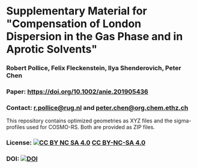 # Supplementary Material for "Compensation of London Dispersion in the Gas Phase and in Aprotic Solvents"
### Robert Pollice, Felix Fleckenstein, Ilya Shenderovich, Peter Chen
### Paper: https://doi.org/10.1002/anie.201905436
### Contact: r.pollice@rug.nl and peter.chen@org.chem.ethz.ch

This repository contains optimized geometries as XYZ files and the sigma-profiles used for COSMO-RS. Both are provided as ZIP files.

### License: [![CC BY NC SA 4.0][cc-by-nc-sa-button]][cc-by-nc-sa] [CC BY-NC-SA 4.0][cc-by-nc-sa]

[cc-by-nc-sa]: https://creativecommons.org/licenses/by-nc-sa/4.0/
[cc-by-nc-sa-button]: https://i.creativecommons.org/l/by-nc-sa/4.0/88x31.png

### DOI: [![DOI](https://zenodo.org/badge/DOI/10.5281/zenodo.14673516.svg)](https://doi.org/10.5281/zenodo.14673516)


